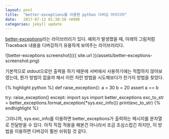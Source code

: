 ```yaml
---
layout: post
title:  "better-exceptions를 이용한 python 디버깅 아이디어"
date:   2017-07-12 01:30:28 +0900
categories: jekyll update
---
```

[better-exceptions](https://github.com/Qix-/better-exceptions)라는 라이브러리가 있다. 예외가 발생했을 때, 아래의 그림처럼 Traceback 내용을 디버깅하기 유용하게 보여주는 라이브러리다.

![better-exceptions screenshot]({{ site.url }}/assets/better-exceptions-screenshot.png)

기본적으로 stdout으로만 출력을 하기 때문에 서버에서 사용하기에는 적합하지 않아보였는데, 뭔가 방법이 없을까 해서 이런 저런 방법을 시도해보다가 한가지 방법을 찾았다.

{% highlight python %}
def raise_exception():
    a = 30
    b = 20
    assert a == b

try:
    raise_exception()
except:
    import sys
    import better_exceptions
    exc_to_str = better_exceptions.format_exception(*sys.exc_info())
    print(exc_to_str)
{% endhighlight %}

그러니까, sys.exc_info를 이용하면 better_exceptions가 출력하는 메시지를 문자열로 전달받을 수 있다. 아직 직접 적용을 해본건 아니라서 조금 조심스럽긴 하지만, 이 방법을 이용하면 디버깅이 훨씬 쉬워질 것 같다.
